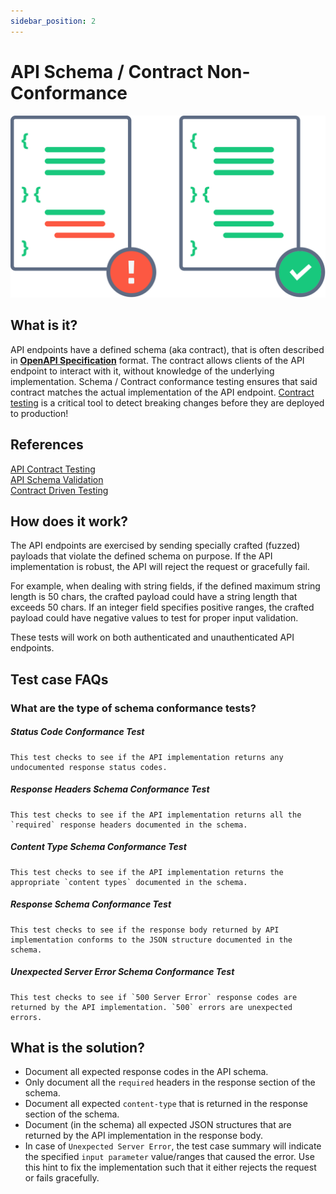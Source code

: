 ```yaml
---
sidebar_position: 2
---
```


# API Schema / Contract Non-Conformance
![Schema Conformance](../assets/schema-conformance.svg)

## What is it?
API endpoints have a defined schema (aka contract), that is often described in [**OpenAPI Specification**][1] format. The contract allows clients of the API endpoint to interact with it, without knowledge of the underlying implementation. Schema / Contract conformance testing ensures that said contract matches the actual implementation of the API endpoint. [Contract testing][contract-driven-testing] is a critical tool to detect breaking changes before they are deployed to production!

## References
[API Contract Testing](https://docs.pact.io/)  
[API Schema Validation](https://github.com/schemathesis/schemathesis/blob/master/README.rst)  
[Contract Driven Testing][contract-driven-testing]

## How does it work?
The API endpoints are exercised by sending specially crafted (fuzzed) payloads that violate the defined schema on purpose. If the API implementation is robust, the API will reject the request or gracefully fail.

For example, when dealing with string fields, if the defined maximum string length is 50 chars, the crafted payload could have a string length that exceeds 50 chars. If an integer field specifies positive ranges, the crafted payload could have negative values to test for proper input validation.

These tests will work on both authenticated and unauthenticated API endpoints.

## Test case FAQs
### What are the type of schema conformance tests?
##### Status Code Conformance Test
    This test checks to see if the API implementation returns any undocumented response status codes.
##### Response Headers Schema Conformance Test
    This test checks to see if the API implementation returns all the `required` response headers documented in the schema.
##### Content Type Schema Conformance Test
    This test checks to see if the API implementation returns the appropriate `content types` documented in the schema.
##### Response Schema Conformance Test
    This test checks to see if the response body returned by API implementation conforms to the JSON structure documented in the schema.
##### Unexpected Server Error Schema Conformance Test
    This test checks to see if `500 Server Error` response codes are returned by the API implementation. `500` errors are unexpected errors.


## What is the solution?
* Document all expected response codes in the API schema.
* Only document all the `required` headers in the response section of the schema.
* Document all expected `content-type` that is returned in the response section of the schema.
* Document (in the schema) all expected JSON structures that are returned by the API implementation in the response body.
* In case of `Unexpected Server Error`, the test case summary will indicate the specified `input parameter` value/ranges that caused the error. Use this hint to fix the implementation such that it either rejects the request or fails gracefully.

[1]: https://swagger.io/specification/
[contract-driven-testing]: https://www.ibm.com/garage/method/practices/code/contract-driven-testing/